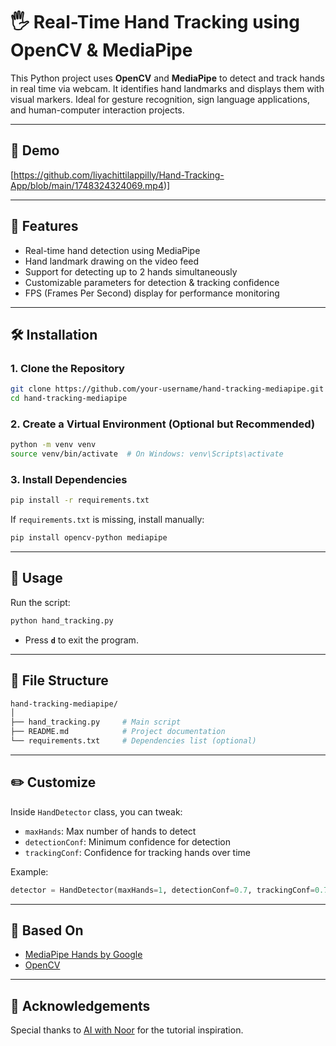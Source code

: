 # 🖐️ Real-Time Hand Tracking using OpenCV & MediaPipe

This Python project uses **OpenCV** and **MediaPipe** to detect and track hands in real time via webcam. It identifies hand landmarks and displays them with visual markers. Ideal for gesture recognition, sign language applications, and human-computer interaction projects.

---

## 📸 Demo

[https://github.com/liyachittilappilly/Hand-Tracking-App/blob/main/1748324324069.mp4)]

<!-- Replace this with a screen recording or GIF link -->

---

## 🚀 Features

* Real-time hand detection using MediaPipe
* Hand landmark drawing on the video feed
* Support for detecting up to 2 hands simultaneously
* Customizable parameters for detection & tracking confidence
* FPS (Frames Per Second) display for performance monitoring

---

## 🛠️ Installation

### 1. Clone the Repository

```bash
git clone https://github.com/your-username/hand-tracking-mediapipe.git
cd hand-tracking-mediapipe
```

### 2. Create a Virtual Environment (Optional but Recommended)

```bash
python -m venv venv
source venv/bin/activate  # On Windows: venv\Scripts\activate
```

### 3. Install Dependencies

```bash
pip install -r requirements.txt
```

If `requirements.txt` is missing, install manually:

```bash
pip install opencv-python mediapipe
```

---

## 📄 Usage

Run the script:

```bash
python hand_tracking.py
```

* Press **`d`** to exit the program.

---

## 📁 File Structure

```bash
hand-tracking-mediapipe/
│
├── hand_tracking.py     # Main script
├── README.md            # Project documentation
└── requirements.txt     # Dependencies list (optional)
```

---

## ✏️ Customize

Inside `HandDetector` class, you can tweak:

* `maxHands`: Max number of hands to detect
* `detectionConf`: Minimum confidence for detection
* `trackingConf`: Confidence for tracking hands over time

Example:

```python
detector = HandDetector(maxHands=1, detectionConf=0.7, trackingConf=0.7)
```

---

## 🧠 Based On

* [MediaPipe Hands by Google](https://google.github.io/mediapipe/solutions/hands)
* [OpenCV](https://opencv.org/)

---

## 🙌 Acknowledgements

Special thanks to [AI with Noor]((https://youtu.be/gko4WnAgzz4?feature=shared)) for the tutorial inspiration.

